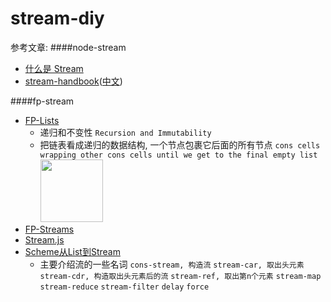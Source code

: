 # stream-diy


参考文章:
####node-stream 
- [什么是 Stream](https://zhuanlan.zhihu.com/p/24432941)
- [stream-handbook](https://github.com/substack/stream-handbook)([中文](https://github.com/jabez128/stream-handbook))

####fp-stream 
- [FP-Lists](http://blog.jeremyfairbank.com/javascript/functional-javascript-lists-1/) 
  - 递归和不变性 `Recursion and Immutability`
  - 把链表看成递归的数据结构, 一个节点包裹它后面的所有节点 `cons cells wrapping other cons cells until we get to the final empty list` <a href="http://blog.jeremyfairbank.com/images/functional-javascript-lists-1/functional-list.png" target="_blank"><img width="100" src="http://blog.jeremyfairbank.com/images/functional-javascript-lists-1/functional-list.png"></a>
- [FP-Streams](http://blog.jeremyfairbank.com/javascript/functional-javascript-streams-2/)
- [Stream.js](https://github.com/winterbe/streamjs)
- [Scheme从List到Stream](http://blog.csdn.net/nklofy/article/details/45393643) 
  - 主要介绍流的一些名词 `cons-stream, 构造流` `stream-car, 取出头元素` `stream-cdr, 构造取出头元素后的流` `stream-ref, 取出第n个元素` `stream-map` `stream-reduce` `stream-filter` `delay` `force`
